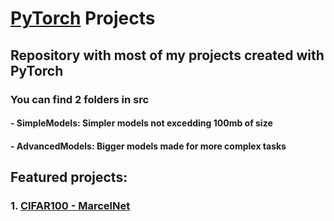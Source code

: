 # [PyTorch](https://pytorch.org/) Projects

## Repository with most of my projects created with PyTorch

### You can find 2 folders in src

#### - SimpleModels: Simpler models not excedding 100mb of size

#### - AdvancedModels: Bigger models made for more complex tasks

## Featured projects:

### 1. [CIFAR100 - MarcelNet](https://github.com/MarcelWinterot/learning-pytorch/tree/main/src/AdvancedModels/CIFAR100)
